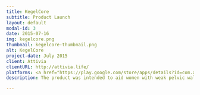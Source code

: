 ```yaml
---
title: KegelCore
subtitle: Product Launch
layout: default
modal-id: 3
date: 2015-07-16
img: kegelcore.png
thumbnail: kegelcore-thumbnail.png
alt: KegelCore
project-date: July 2015
client: Attivia
clientURL: http://attivia.life/
platforms: <a href="https://play.google.com/store/apps/details?id=com.attivia.kegelcore">Android</a>
description: The product was intended to aid women with weak pelvic walls, and help train and strengthen their kegel muscles via an intensive and rewarding training regime. The premise is to monitor a user's pressure in over squeeze-hold successions via a biotelemetry device, which then through bluetooth communicated to the app on their mobile device. Offline-mode, pressure changes due to temperature, as well as the various nuances that come with bluetooth were the main obstacles I had encountered as an engineer.

---
```

